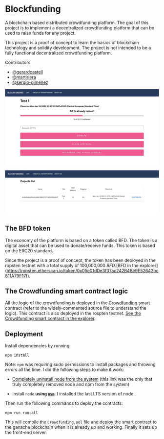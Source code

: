 # Blockfunding

A blockchain based distributed crowdfunding platform. The goal of this project is to implement a decentralized crowdfunding platform that can be used to raise funds for any project.

This project is a proof of concept to learn the basics of blockchain technology and solidity development. The project is not intended to be a fully functional decentralized crowdfunding platform.

Contributors:
* [@gerardcastell](https://github.com/gerardcastell)
* [@martiriera](https://github.com/martiriera)
* [@sergio-gimenez](https://github.com/sergio-gimenez)

![img/project_funding.jpeg](./img/project_funding.jpeg)

![img/project.jpeg](./img/project.jpeg)

## The BFD token

The economy of the platform is based on a token called BFD. The token is a digital asset that can be used to donate/receive funds. This token is based on the ERC20 standard.

Since the project is a proof of concept, the token has been deployed in the ropsten testnet with a total supply of 100,000,000 $BFD. [$BFD in the explorer](https://ropsten.etherscan.io/token/0x05e01dDe3f37ac242B4Be9E52642bc811A79F17f).

## The Crowdfunding smart contract logic

All the logic of the crowdfunding is deployed in the [Crowdfunding](smart-contract/CrowdFunding.sol) smart contract (refer to the widely-commented source file to understand the logic). This contract is also deployed in the rospten testnet. [See the Crowdfunding smart contract in the explorer](https://ropsten.etherscan.io/address/0x33099805e7dfA8050E908BC42eCbfCb902DfD32b).

## Deployment

Install dependencies by running:

```source
npm install
```

Note:
`npm` was requiring sudo permissions to install packages and throwing errors all the time. I did the following steps to make it work:

* [Completely uninstall node from the system](https://stackoverflow.com/questions/32426601/how-can-i-completely-uninstall-nodejs-npm-and-node-in-ubuntu) (this link was the only that truly completely removed node and npm from the system)

* Install `node` **using [`nvm`](https://linuxize.com/post/how-to-install-node-js-on-ubuntu-20-04/)**. I installed the last LTS version of node.

Then run the following commands to deploy the contracts:

```source
npm run run:all
```

This will compile the `Crowdfunding.sol` file and deploy the smart contract to the ganache blockchain when it is already up and working. Finally it sets up the front-end server.
